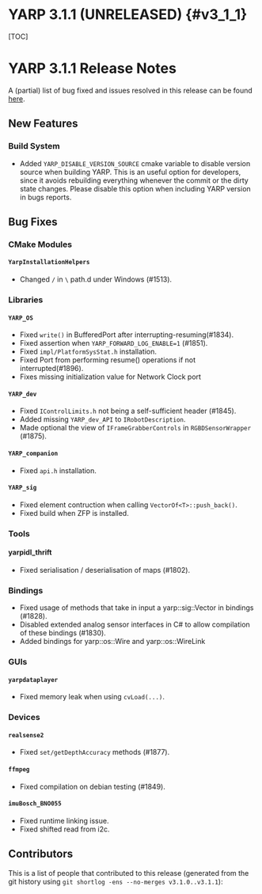 YARP 3.1.1 (UNRELEASED)                                                {#v3_1_1}
=======================

[TOC]

YARP 3.1.1 Release Notes
========================


A (partial) list of bug fixed and issues resolved in this release can be found
[here](https://github.com/robotology/yarp/issues?q=label%3A%22Fixed+in%3A+YARP+v3.1.1%22).


New Features
------------

### Build System

* Added `YARP_DISABLE_VERSION_SOURCE` cmake variable to disable version source
  when building YARP. This is an useful option for developers, since it
  avoids rebuilding everything whenever the commit or the dirty state changes.
  Please disable this option when including YARP version in bugs reports.


Bug Fixes
---------

### CMake Modules

#### `YarpInstallationHelpers`

* Changed `/` in `\` path.d under Windows (#1513).


### Libraries

#### `YARP_OS`

* Fixed `write()` in BufferedPort after interrupting-resuming(#1834).
* Fixed assertion when `YARP_FORWARD_LOG_ENABLE=1` (#1851).
* Fixed `impl/PlatformSysStat.h` installation.
* Fixed Port from performing resume() operations if not interrupted(#1896).
* Fixes missing initialization value for Network Clock port

#### `YARP_dev`

* Fixed `IControlLimits.h` not being a self-sufficient header (#1845).
* Added missing `YARP_dev_API` to `IRobotDescription`.
* Made optional the view of `IFrameGrabberControls` in `RGBDSensorWrapper`
  (#1875).

#### `YARP_companion`

* Fixed `api.h` installation.

#### `YARP_sig`

* Fixed element contruction when calling `VectorOf<T>::push_back()`.
* Fixed build when ZFP is installed.

### Tools

#### yarpidl_thrift

* Fixed serialisation / deserialisation of maps (#1802).


### Bindings

* Fixed usage of methods that take in input a yarp::sig::Vector in bindings
  (#1828).
* Disabled extended analog sensor interfaces in C# to allow compilation of these
  bindings (#1830).
* Added bindings for yarp::os::Wire and yarp::os::WireLink


### GUIs

#### `yarpdataplayer`

* Fixed memory leak when using `cvLoad(...)`.

### Devices

#### `realsense2`

* Fixed `set/getDepthAccuracy` methods (#1877).

#### `ffmpeg`

* Fixed compilation on debian testing (#1849).

#### `imuBosch_BNO055`

* Fixed runtime linking issue.
* Fixed shifted read from i2c.

Contributors
------------

This is a list of people that contributed to this release (generated from the
git history using `git shortlog -ens --no-merges v3.1.0..v3.1.1`):

```
```
